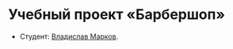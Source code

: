 # Учебный проект «Барбершоп»

* Студент: [Владислав Марков](https://up.htmlacademy.ru/htmlcss/13/user/11381).
